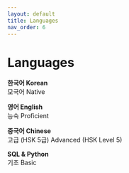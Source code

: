```yaml
---
layout: default
title: Languages
nav_order: 6
---
```


# Languages

**한국어 Korean**  
모국어 Native

**영어 English**  
능숙 Proficient

**중국어 Chinese**  
고급 (HSK 5급) Advanced (HSK Level 5)

**SQL & Python**  
기초 Basic

